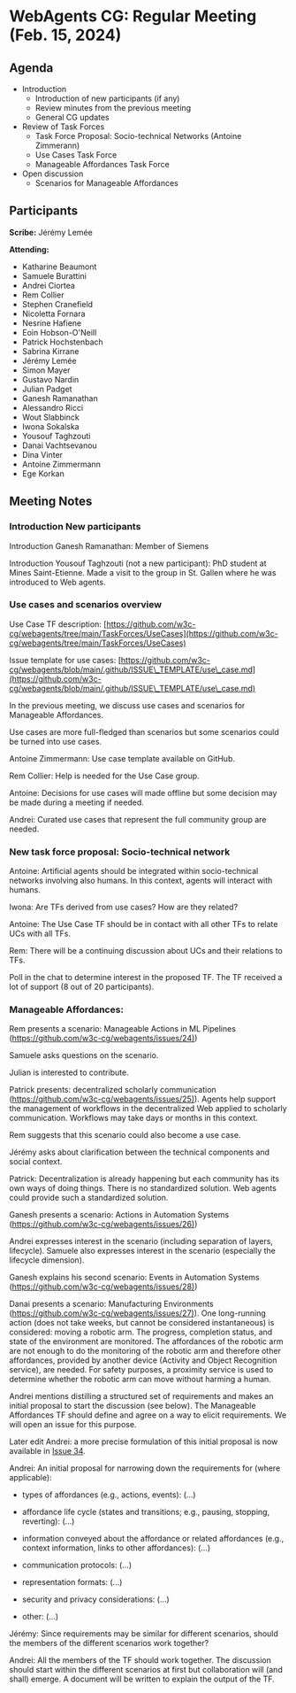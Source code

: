 
# WebAgents CG: Regular Meeting (Feb. 15, 2024)

## Agenda

   * Introduction
       * Introduction of new participants (if any)
       * Review minutes from the previous meeting
       * General CG updates
   * Review of Task Forces
       * Task Force Proposal: Socio-technical Networks (Antoine Zimmerann)
       * Use Cases Task Force
       * Manageable Affordances Task Force
   * Open discussion
       * Scenarios for Manageable Affordances

## Participants

**Scribe:** Jérémy Lemée

**Attending:**

   * Katharine Beaumont
   * Samuele Burattini
   * Andrei Ciortea
   * Rem Collier
   * Stephen Cranefield
   * Nicoletta Fornara
   * Nesrine Hafiene
   * Eoin Hobson-O'Neill
   * Patrick Hochstenbach
   * Sabrina Kirrane
   * Jérémy Lemée
   * Simon Mayer
   * Gustavo Nardin
   * Julian Padget
   * Ganesh Ramanathan
   * Alessandro Ricci
   * Wout Slabbinck
   * Iwona Sokalska
   * Yousouf Taghzouti
   * Danai Vachtsevanou
   * Dina Vinter
   * Antoine Zimmermann
   * Ege Korkan

## Meeting Notes

### **Introduction New participants**

Introduction Ganesh Ramanathan: Member of Siemens

Introduction Yousouf Taghzouti (not a new participant): PhD student at Mines Saint-Etienne. Made a visit to the group in St. Gallen where he was introduced to Web agents.

### **Use cases and scenarios overview**

 Use Case TF description: [https://github.com/w3c-cg/webagents/tree/main/TaskForces/UseCases](https://github.com/w3c-cg/webagents/tree/main/TaskForces/UseCases)

 Issue template for use cases: [https://github.com/w3c-cg/webagents/blob/main/.github/ISSUE\_TEMPLATE/use\_case.md](https://github.com/w3c-cg/webagents/blob/main/.github/ISSUE\_TEMPLATE/use\_case.md)

 In the previous meeting, we discuss use cases and scenarios for Manageable Affordances.

 Use cases are more full-fledged than scenarios but some scenarios could be turned into use cases.

 Antoine Zimmermann: Use case template available on GitHub.

Rem Collier: Help is needed for the Use Case group.

 Antoine: Decisions for use cases will made offline but some decision may be made during a meeting if needed.

 Andrei: Curated use cases that represent the full community group are needed.  

### **New task force proposal: Socio-technical network**

 Antoine: Artificial agents should be integrated within socio-technical networks involving also humans. In this context, agents will interact with humans.

 Iwona: Are TFs derived from use cases? How are they related?

 Antoine: The Use Case TF should be in contact with all other TFs to relate UCs with all TFs.

 Rem: There will be a continuing discussion about UCs and their relations to TFs.

 Poll in the chat to determine interest in the proposed TF. The TF received a lot of support (8 out of 20 participants).

### **Manageable Affordances:**

Rem presents a scenario: Manageable Actions in ML Pipelines ([https://github.com/w3c-cg/webagents/issues/24)](https://github.com/w3c-cg/webagents/issues/24))

Samuele asks questions on the scenario.

Julian is interested to contribute.

Patrick presents: decentralized scholarly communication ([https://github.com/w3c-cg/webagents/issues/25)](https://github.com/w3c-cg/webagents/issues/25)). Agents help support the management of workflows in the decentralized Web applied to scholarly communication. Workflows may take days or months in this context.

Rem suggests that this scenario could also become a use case.

Jérémy asks about clarification between the technical components and social context.

Patrick: Decentralization is already happening but each community has its own ways of doing things. There is no standardized solution. Web agents could provide such a standardized solution.

Ganesh presents a scenario: Actions in Automation Systems ([https://github.com/w3c-cg/webagents/issues/26)](https://github.com/w3c-cg/webagents/issues/26))

Andrei expresses interest in the scenario (including separation of layers, lifecycle). Samuele also expresses interest in the scenario (especially the lifecycle dimension).

Ganesh explains his second scenario: Events in Automation Systems ([https://github.com/w3c-cg/webagents/issues/28)](https://github.com/w3c-cg/webagents/issues/28))

Danai presents a scenario: Manufacturing Environments ([https://github.com/w3c-cg/webagents/issues/27)](https://github.com/w3c-cg/webagents/issues/27)).  One long-running action (does not take weeks, but cannot be considered instantaneous) is considered: moving a robotic arm. The progress, completion status, and state of the environment are monitored. The affordances of the robotic arm  are not enough to do the monitoring of the robotic arm and therefore other affordances, provided by another device (Activity and Object Recognition service), are needed.  For safety purposes, a proximity service is used to determine whether the robotic arm can move without harming a human.

Andrei mentions distilling a structured set of requirements and makes an initial proposal to start the discussion (see below). The Manageable Affordances TF should define and agree on a way to elicit requirements. We will open an issue for this purpose.

Later edit Andrei: a more precise formulation of this initial proposal is now available in [Issue 34](https://github.com/w3c-cg/webagents/issues/34).

Andrei: An initial proposal for narrowing down the requirements for (where applicable):

- types of affordances (e.g., actions, events): (...)

- affordance life cycle (states and transitions; e.g., pausing, stopping, reverting):  (...)

- information conveyed about the affordance or related affordances (e.g., context information, links to other affordances):  (...)

- communication protocols: (...)

- representation formats: (...)

- security and privacy considerations: (...)

- other: (...)

Jérémy: Since requirements may be similar for different scenarios, should the members of the different scenarios work together?

Andrei: All the members of the TF should work together. The discussion should start within the different scenarios at first but collaboration will (and shall) emerge. A document will be written to explain the output of the TF.
